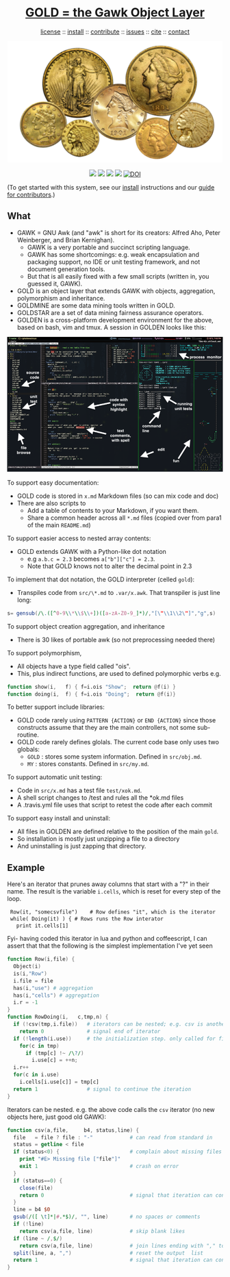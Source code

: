 <a name=top>
<h1 align=center>
   <a href="https://github.com/golden/dev/blob/master/README.md#top">
     GOLD = the Gawk Object Layer
   </a>
</h1>
<p align=center>
   <a    href="https://github.com/golden/dev/blob/master/LICENSE.md#top">license</a>
   :: <a href="https://github.com/golden/dev/blob/master/INSTALL.md#top">install</a>
   :: <a href="https://github.com/golden/dev/blob/master/CONTRIBUTE.md#top">contribute</a>
   :: <a href="https://github.com/golden/dev/issues">issues</a>
   :: <a href="https://github.com/golden/dev/blob/master/CITATION.md#top">cite</a>
   :: <a href="https://github.com/golden/dev/blob/master/CONTACT.md#top">contact</a>
</p>
<p align=center>
   <img width=600 src="https://github.com/golden/dev/raw/master/etc/img/coins.png">
</p>
<p align=center>
   <img src="https://img.shields.io/badge/language-gawk-orange">
   <img src="https://img.shields.io/badge/purpose-ai,se-blueviolet">
   <img src="https://img.shields.io/badge/platform-mac,*nux-informational">
   <a href="https://travis-ci.org/github/golden/dev"> <img src="https://travis-ci.org/golden/dev.svg?branch=master"></a>
   <a href="https://doi.org/10.5281/zenodo.3887420"><img src="https://zenodo.org/badge/DOI/10.5281/zenodo.3887420.svg" alt="DOI"></a>
</p>


(To get started with this system, see our [install](INSTALL.md) instructions and our
[guide for contributors](CONTRIBUTING.md).)


## What

- GAWK = GNU Awk (and "awk" is short for its creators: Alfred Aho, Peter Weinberger, and Brian Kernighan).
  - GAWK is a very portable and succinct scripting language. 
  - GAWK has some shortcomings: e.g. weak encapsulation and packaging support, no IDE or unit testing framework,
    and not document generation tools. 
  - But that is all easily fixed with a few small scripts (written in, you guessed it, GAWK).
- GOLD is an object layer that extends GAWK with objects, aggregation, polymorphism and inheritance. 
- GOLDMINE are some data mining tools written in GOLD.
- GOLDSTAR are a set of data mining fairness assurance operators. 
- GOLDEN is a cross-platform development environment for the above,  based on bash, vim and tmux. 
  A session in GOLDEN looks like this:

<p align=center><a href="etc/img/screen.png"><img src="etc/img/screen900.png" width=900></a></p>

To support easy documentation:
- GOLD code is stored in `x.md`  Markdown files (so can mix code and doc) 
- There are also scripts to 
  - Add a table of contents to your Markdown, if you want them.
  - Share a common header across all `*.md` files (copied over from para1 of the main `README.md`)

To support easier access to nested array contents:
- GOLD extends GAWK with a Python-like dot notation 
  - e.g  `a.b.c = 2.3` becomes `a["b"]["c"] = 2.3`. 
  - Note that GOLD knows not to alter  the decimal point in 2.3

To implement that dot notation, the GOLD interpreter (celled `gold`):

- Transpiles code  from `src/\*.md`  to  `.var/x.awk`. That transpiler is just line long:


```awk
s= gensub(/\.([^0-9\\*\\$\\+])([a-zA-Z0-9_]*)/,"[\"\\1\\2\"]","g",s)
```


To support object creation aggregation, and inheritance 
- There is  30 likes of portable awk (so not preprocessing needed there)

To support polymorphism, 
- All  objects have a type field called   "ois". 
- This, plus indirect functions, are  used to defined  polymorphic verbs e.g.

```awk
function show(i,   f) { f=i.ois "Show";  return @f(i) }
function doing(i,  f) { f=i.ois "Doing";  return @f(i)}
```    

To better support include libraries:
- GOLD code rarely using `PATTERN {ACTION}` or `END {ACTION}` since those constructs assume that they are
  the main controllers, not some sub-routine.
- GOLD code rarely defines glolals. The current code base only uses two globals:
  - `GOLD` : stores some system information. Defined in `src/obj.md`.
  - `MY`   : stores constants. Defined in `src/my.md`. 

To support automatic unit testing:
- Code in `src/x.md` has a test file `test/xok.md`. 
- A shell script changes to /test and rules all the \*ok.md files
- A .travis.yml file uses that script to retest the code after each commit

To support easy install and uninstall:
- All files in GOLDEN are defined relative to the position of the  main `gold`. 
- So installation is mostly just unzipping a file to a directory
- And uninstalling is just zapping that directory.


## Example
Here's an iterator that prunes away columns that start with a "?" in their name. 
The result is the variable `i.cells`, which  is reset for every step of the loop.


     Row(it, "somecsvfile")    # Row defines "it", which is the iterator
     while( Doing(it) ) { # Rows runs the Row interator
       print it.cells[1]

Fyi- having coded this iterator in lua and python and coffeescript, I can assert that that the following is 
the simplest implementation 
I've yet seen 

```awk
function Row(i,file) {
  Object(i)
  is(i,"Row")
  i.file = file
  has(i,"use") # aggregation
  has(i,"cells") # aggregation
  i.r = -1
}
function RowDoing(i,   c,tmp,n) {
  if (!csv(tmp,i.file))   # iterators can be nested; e.g. csv is another iterator
    return 0              # signal end of iterator
  if (!length(i.use))     # the initialization step. only called for first rows
    for(c in tmp)
      if (tmp[c] !~ /\?/)
        i.use[c] = ++n;
  i.r++
  for(c in i.use)
    i.cells[i.use[c]] = tmp[c]
  return 1                # signal to continue the iteration
}
```
Iterators can be nested. e.g. the above code calls the `csv` iterator (no new objects here,  just good old GAWK):

```awk
function csv(a,file,     b4, status,line) {
  file   = file ? file : "-"            # can read from standard in
  status = getline < file
  if (status<0) {                       # complain about missing files
    print "#E> Missing file ["file"]"
    exit 1                              # crash on error
  }
  if (status==0) {
    close(file)
    return 0                            # signal that iteration can continue
  }
  line = b4 $0
  gsub(/([ \t]*|#.*$)/, "", line)       # no spaces or comments
  if (!line)
    return csv(a,file, line)            # skip blank likes
  if (line ~ /,$/)
    return csv(a,file, line)            # join lines ending with "," to next line
  split(line, a, ",")                   # reset the output  list
  return 1                              # signal that iteration can continue
}
```
